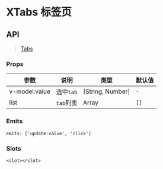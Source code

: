 # XTabs 标签页

## API

> [Tabs](https://www.antdv.com/components/tabs-cn)

### Props

| 参数 | 说明 | 类型 | 默认值 |
| --- | --- | --- | --- |
| v-model:value | 选中`tab` | [String, Number] | `-` |
| list | `tab`列表 | Array | `[]` |

### Emits

```vue
emits: ['update:value', 'click']
```

### Slots

```vue
<slot></slot>
```
